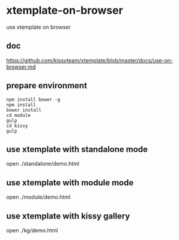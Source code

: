 # xtemplate-on-browser

use xtemplate on browser

## doc

https://github.com/kissyteam/xtemplate/blob/master/docs/use-on-browser.md

## prepare environment

```
npm install bower -g
npm install
bower install
cd module
gulp
cd kissy
gulp
```

## use xtemplate with standalone mode

open  ./standalone/demo.html


## use xtemplate with module mode

open ./module/demo.html

## use xtemplate with kissy gallery

open ./kg/demo.html